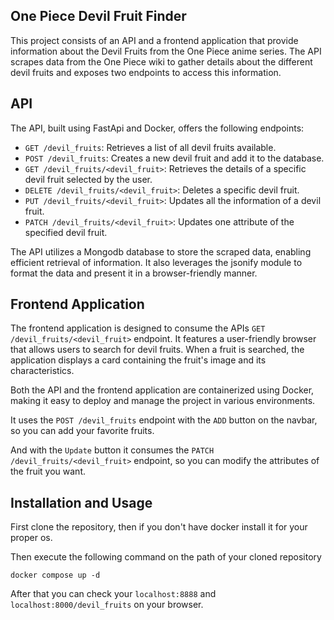## One Piece Devil Fruit Finder

This project consists of an API and a frontend application that provide information about the Devil Fruits from the One Piece anime series. The API scrapes data from the One Piece wiki to gather details about the different devil fruits and exposes two endpoints to access this information.

## API

The API, built using FastApi and Docker, offers the following endpoints:

- `GET /devil_fruits`: Retrieves a list of all devil fruits available.
- `POST /devil_fruits`: Creates a new devil fruit and add it to the database.
- `GET /devil_fruits/<devil_fruit>`: Retrieves the details of a specific devil fruit selected by the user.
- `DELETE /devil_fruits/<devil_fruit>`: Deletes a specific devil fruit.
- `PUT /devil_fruits/<devil_fruit>`: Updates all the information of a devil fruit.
- `PATCH /devil_fruits/<devil_fruit>`: Updates one attribute of the specified devil fruit.

The API utilizes a Mongodb database to store the scraped data, enabling efficient retrieval of information. It also leverages the jsonify module to format the data and present it in a browser-friendly manner.

## Frontend Application

The frontend application is designed to consume the APIs `GET /devil_fruits/<devil_fruit>` endpoint. It features a user-friendly browser that allows users to search for devil fruits. When a fruit is searched, the application displays a card containing the fruit's image and its characteristics.

Both the API and the frontend application are containerized using Docker, making it easy to deploy and manage the project in various environments.

It uses the `POST /devil_fruits` endpoint with the `ADD` button on the navbar, so you can add your favorite fruits.

And with the `Update` button it consumes the `PATCH /devil_fruits/<devil_fruit>` endpoint, so you can modify the attributes of the fruit you want.

## Installation and Usage

First clone the repository, then if you don't have docker install it for your proper os.

Then execute the following command on the path of your cloned repository

```commandline
docker compose up -d
```

After that you can check your `localhost:8888` and `localhost:8000/devil_fruits` on your browser.
